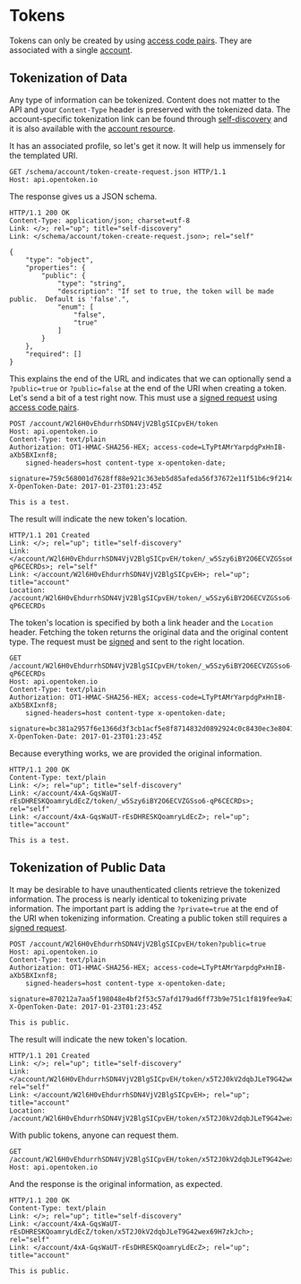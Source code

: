 Tokens
======

Tokens can only be created by using [access code pairs](access-codes.md).  They are associated with a single [account][account].


Tokenization of Data
--------------------

Any type of information can be tokenized.  Content does not matter to the API and your `Content-Type` header is preserved with the tokenized data.  The account-specific tokenization link can be found through [self-discovery](self-discovery.md) and it is also available with the [account resource][account].

It has an associated profile, so let's get it now.  It will help us immensely for the templated URI.

    GET /schema/account/token-create-request.json HTTP/1.1
    Host: api.opentoken.io

The response gives us a JSON schema.

    HTTP/1.1 200 OK
    Content-Type: application/json; charset=utf-8
    Link: </>; rel="up"; title="self-discovery"
    Link: </schema/account/token-create-request.json>; rel="self"

    {
        "type": "object",
        "properties": {
            "public": {
                "type": "string",
                "description": "If set to true, the token will be made public.  Default is 'false'.",
                "enum": [
                    "false",
                    "true"
                ]
            }
        },
        "required": []
    }

This explains the end of the URL and indicates that we can optionally send a `?public=true` or `?public=false` at the end of the URI when creating a token.  Let's send a bit of a test right now.  This must use a [signed request] using [access code pairs](access-codes.md).

    POST /account/W2l6H0vEhdurrhSDN4VjV2BlgSICpvEH/token
    Host: api.opentoken.io
    Content-Type: text/plain
    Authorization: OT1-HMAC-SHA256-HEX; access-code=LTyPtAMrYarpdgPxHnIB-aXb5BXIxnf8;
        signed-headers=host content-type x-opentoken-date;
        signature=759c568001d7628ff88e921c363eb5d85afeda56f37672e11f51b6c9f214d900
    X-OpenToken-Date: 2017-01-23T01:23:45Z

    This is a test.

The result will indicate the new token's location.

    HTTP/1.1 201 Created
    Link: </>; rel="up"; title="self-discovery"
    Link: </account/W2l6H0vEhdurrhSDN4VjV2BlgSICpvEH/token/_w5Szy6iBY2O6ECVZGSso6-qP6CECRDs>; rel="self"
    Link: </account/W2l6H0vEhdurrhSDN4VjV2BlgSICpvEH>; rel="up"; title="account"
    Location: /account/W2l6H0vEhdurrhSDN4VjV2BlgSICpvEH/token/_w5Szy6iBY2O6ECVZGSso6-qP6CECRDs

The token's location is specified by both a link header and the `Location` header.  Fetching the token returns the original data and the original content type.  The request must be [signed][signed request] and sent to the right location.

    GET /account/W2l6H0vEhdurrhSDN4VjV2BlgSICpvEH/token/_w5Szy6iBY2O6ECVZGSso6-qP6CECRDs
    Host: api.opentoken.io
    Content-Type: text/plain
    Authorization: OT1-HMAC-SHA256-HEX; access-code=LTyPtAMrYarpdgPxHnIB-aXb5BXIxnf8;
        signed-headers=host content-type x-opentoken-date;
        signature=bc381a2957f6e1366d3f3cb1acf5e8f8714832d0892924c0c8430ec3e804181d
    X-OpenToken-Date: 2017-01-23T01:23:45Z

Because everything works, we are provided the original information.

    HTTP/1.1 200 OK
    Content-Type: text/plain
    Link: </>; rel="up"; title="self-discovery"
    Link: </account/4xA-GqsWaUT-rEsDHRESKQoamryLdEcZ/token/_w5Szy6iBY2O6ECVZGSso6-qP6CECRDs>; rel="self"
    Link: </account/4xA-GqsWaUT-rEsDHRESKQoamryLdEcZ>; rel="up"; title="account"

    This is a test.


Tokenization of Public Data
---------------------------

It may be desirable to have unauthenticated clients retrieve the tokenized information.  The process is nearly identical to tokenizing private information.  The important part is adding the `?private=true` at the end of the URI when tokenizing information.  Creating a public token still requires a [signed request].

    POST /account/W2l6H0vEhdurrhSDN4VjV2BlgSICpvEH/token?public=true
    Host: api.opentoken.io
    Content-Type: text/plain
    Authorization: OT1-HMAC-SHA256-HEX; access-code=LTyPtAMrYarpdgPxHnIB-aXb5BXIxnf8;
        signed-headers=host content-type x-opentoken-date;
        signature=870212a7aa5f198048e4bf2f53c57afd179ad6ff73b9e751c1f819fee9a431b0
    X-OpenToken-Date: 2017-01-23T01:23:45Z

    This is public.

The result will indicate the new token's location.

    HTTP/1.1 201 Created
    Link: </>; rel="up"; title="self-discovery"
    Link: </account/W2l6H0vEhdurrhSDN4VjV2BlgSICpvEH/token/x5T2J0kV2dqbJLeT9G42wex69H7zkJch>; rel="self"
    Link: </account/W2l6H0vEhdurrhSDN4VjV2BlgSICpvEH>; rel="up"; title="account"
    Location: /account/W2l6H0vEhdurrhSDN4VjV2BlgSICpvEH/token/x5T2J0kV2dqbJLeT9G42wex69H7zkJch

With public tokens, anyone can request them.

    GET /account/W2l6H0vEhdurrhSDN4VjV2BlgSICpvEH/token/x5T2J0kV2dqbJLeT9G42wex69H7zkJch
    Host: api.opentoken.io

And the response is the original information, as expected.

    HTTP/1.1 200 OK
    Content-Type: text/plain
    Link: </>; rel="up"; title="self-discovery"
    Link: </account/4xA-GqsWaUT-rEsDHRESKQoamryLdEcZ/token/x5T2J0kV2dqbJLeT9G42wex69H7zkJch>; rel="self"
    Link: </account/4xA-GqsWaUT-rEsDHRESKQoamryLdEcZ>; rel="up"; title="account"

    This is public.

[Account]: account.md
[Signed Request]: signed-requests.md